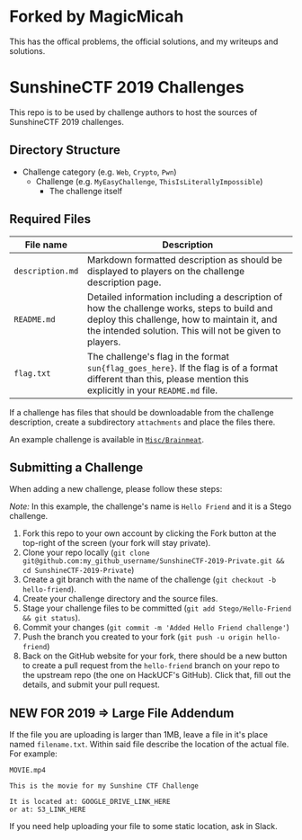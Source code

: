 # Forked by MagicMicah
This has the offical problems, the official solutions, and my writeups and solutions.


# SunshineCTF 2019 Challenges

This repo is to be used by challenge authors to host the sources of SunshineCTF 2019 challenges.

## Directory Structure

* Challenge category (e.g. `Web`, `Crypto`, `Pwn`)
    * Challenge (e.g. `MyEasyChallenge`, `ThisIsLiterallyImpossible`)
        * The challenge itself

## Required Files

| File name         | Description
|-------------------|-------------
| `description.md`  | Markdown formatted description as should be displayed to players on the challenge description page.
| `README.md`       | Detailed information including a description of how the challenge works, steps to build and deploy this challenge, how to maintain it, and the intended solution. This will not be given to players.
| `flag.txt`        | The challenge's flag in the format `sun{flag_goes_here}`. If the flag is of a format different than this, please mention this explicitly in your `README.md` file.

If a challenge has files that should be downloadable from the challenge description, create a subdirectory `attachments` and place the files there.

An example challenge is available in [`Misc/Brainmeat`](Misc/brainmeat).

## Submitting a Challenge

When adding a new challenge, please follow these steps:

_Note:_ In this example, the challenge's name is `Hello Friend` and it is a Stego challenge.

1. Fork this repo to your own account by clicking the Fork button at the top-right of the screen (your fork will stay private).
2. Clone your repo locally (`git clone git@github.com:my_github_username/SunshineCTF-2019-Private.git && cd SunshineCTF-2019-Private`)
3. Create a git branch with the name of the challenge (`git checkout -b hello-friend`).
4. Create your challenge directory and the source files.
5. Stage your challenge files to be committed (`git add Stego/Hello-Friend && git status`).
6. Commit your changes (`git commit -m 'Added Hello Friend challenge'`)
7. Push the branch you created to your fork (`git push -u origin hello-friend`)
8. Back on the GitHub website for your fork, there should be a new button to create a pull request from the `hello-friend` branch on your repo to the upstream repo (the one on HackUCF's GitHub). Click that, fill out the details, and submit your pull request.

## NEW FOR 2019 => Large File Addendum

If the file you are uploading is larger than 1MB, leave a file in it's place named `filename.txt`. Within said file describe the location of the actual file. For example:

```plaintext
MOVIE.mp4

This is the movie for my Sunshine CTF Challenge

It is located at: GOOGLE_DRIVE_LINK_HERE
or at: S3_LINK_HERE
```

If you need help uploading your file to some static location, ask in Slack.
